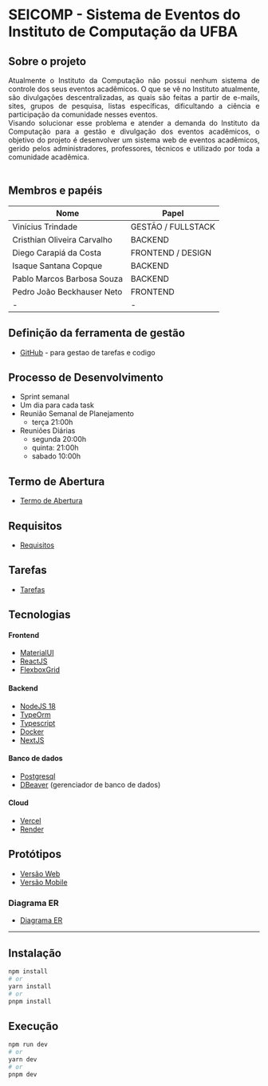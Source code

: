 # SEICOMP - Sistema de Eventos do Instituto de Computação da UFBA 

## Sobre o projeto
<div align="justify">
Atualmente o Instituto da Computação não possui nenhum sistema de controle dos seus eventos acadêmicos. O que se vê no Instituto atualmente, são divulgações descentralizadas, as quais são feitas a partir de e-mails, sites, grupos de pesquisa, listas específicas, dificultando a ciência e participação da comunidade nesses eventos.
</div>

<div align="justify">
Visando solucionar esse problema e atender a demanda do Instituto da Computação para a gestão e divulgação dos eventos acadêmicos, o objetivo do projeto é desenvolver um sistema web de eventos acadêmicos, gerido pelos administradores, professores, técnicos e utilizado por toda a comunidade acadêmica.
</div>
<br/>

## Membros e papéis

| Nome  | Papel  |
|---|---|
| Vinícius Trindade  | GESTÃO / FULLSTACK  |
| Cristhian Oliveira Carvalho  | BACKEND|
| Diego Carapiá da Costa | FRONTEND / DESIGN|
| Isaque Santana Copque  | BACKEND|
| Pablo Marcos Barbosa Souza  | BACKEND|
| Pedro João Beckhauser Neto   | FRONTEND|
| - | -|


## Definição da ferramenta de gestão

- [GitHub](https://github.com/orgs/ic0045/projects/1) - para gestao de tarefas e codigo

## Processo de Desenvolvimento
 - Sprint semanal
 - Um dia para cada task
 - Reunião Semanal de Planejamento 
    - terça 21:00h
 - Reuniões Diárias 
    - segunda 20:00h
    - quinta: 21:00h
    - sabado 10:00h

## Termo de Abertura
- [Termo de Abertura](./docs/termo_abertura.pdf)

## Requisitos
- [Requisitos](https://docs.google.com/spreadsheets/d/15ZO1JtwPHYhsB4rp6Ko_rEEBG1fMr6Br-LRbo9UJFr8/edit?usp=sharing)

## Tarefas
- [Tarefas](https://github.com/orgs/ic0045/projects/1/views/1)

## Tecnologias
#### Frontend
- [MaterialUI](https://mui.com/)
- [ReactJS](https://pt-br.reactjs.org/)
- [FlexboxGrid](http://flexboxgrid.com/)
#### Backend
- [NodeJS 18](https://nodejs.org/en/download) 
- [TypeOrm](https://typeorm.io/)
- [Typescript](https://www.typescriptlang.org)
- [Docker](https://www.docker.com)
- [NextJS](https://nextjs.org/)
#### Banco de dados
- [Postgresql](https://www.postgresql.org)
- [DBeaver](https://dbeaver.io/download/) (gerenciador de banco de dados)
#### Cloud
- [Vercel](https://vercel.com/dashboard)
- [Render](https://render.com)

## Protótipos

- [Versão Web](https://www.figma.com/file/3ILo3QsC6TPdy4VOiiMoJt/Eventos-Comp?node-id=0%3A1&t=tCzSxbbYrjfWyZQc-1)
- [Versão Mobile](https://www.figma.com/file/xLgt4T2XivyfJlt7WlePwk/Untitled?node-id=0%3A1&t=O2nxvHh3li4Y3JHA-1)

### Diagrama ER

- [Diagrama ER](./docs/diagrama.png)

---------

## Instalação


```bash
npm install
# or
yarn install
# or
pnpm install
```

## Execução


```bash
npm run dev
# or
yarn dev
# or
pnpm dev
```


<!-- ### Arquitetura
## Install
## Usage -->





